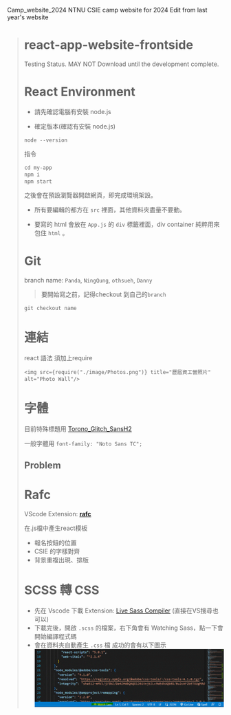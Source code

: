 Camp_website_2024
NTNU CSIE camp website for 2024 Edit from last year's website

> # react-app-website-frontside
> 
> Testing Status. MAY NOT Download until the development complete.
> 
> # React Environment
> 
> - 請先確認電腦有安裝 node.js
> 
> - 確定版本(確認有安裝 node.js)
> 
> ```
> node --version
> ```
> 
> 指令
> 
> ```
> cd my-app
> npm i
> npm start
> ```
> 
> 之後會在預設瀏覽器開啟網頁，即完成環境架設。
> 
> - 所有要編輯的都方在 `src` 裡面，其他資料夾盡量不要動。
> 
> - 要寫的 html 會放在 `App.js` 的 `div` 標籤裡面，div container 純粹用來包住 `html` 。
> 
> # Git
> branch name: `Panda`, `NingQung`, `othsueh`, `Danny` 
> >要開始寫之前，記得checkout 到自己的`branch`
> ```
> git checkout name
> ```
> # 連結
> react 語法 須加上require
> ```
> <img src={require("./image/Photos.png")} title="歷屆資工營照片" alt="Photo Wall"/>
> ```
> # 字體
> 目前特殊標題用 [Torono_Glitch_SansH2](my-app/src/style/font/torono-glitch-sans) 
> 
> 一般字體用 `font-family: "Noto Sans TC";`
> ## Problem
> # Rafc
> VScode Extension: [**rafc**](https://marketplace.visualstudio.com/items?itemName=dsznajder.es7-react-js-snippets)
> 
> 在.js檔中產生react模板
> 
> - 報名按鈕的位置
> - CSIE 的字樣對齊
> - 背景重複出現、排版
> 
> # SCSS 轉 CSS
> 
> - 先在 Vscode 下載 Extension: [Live Sass Compiler](https://marketplace.visualstudio.com/items?itemName=ritwickdey.live-sass) (直接在VS搜尋也可以)
> - 下載完後，開啟 `.scss` 的檔案，右下角會有 Watching Sass，點一下會開始編譯程式碼
> - 會在資料夾自動產生 `.css` 檔
>   成功的會有以下圖示
>   ![image](003.gif) 
